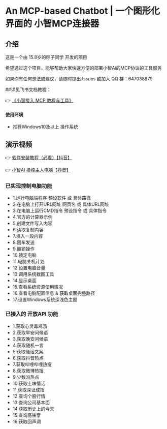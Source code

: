 # An MCP-based Chatbot | 一个图形化界面的 小智MCP连接器 

## 介绍

这是一个由 15.8岁的粽子同学 开发的项目

希望通过这个项目，能够帮助大家快速方便的部署小智Ai的MCP协议的工具服务

如果你有任何想法或建议，请随时提出 Issues 或加入 QQ 群：647038879

##详见飞书文档教程：

👉 [《小智接入 MCP 教程与工具》](https://kcn80f4hacgs.feishu.cn/wiki/RTaHwEOp8iu6ACkXbrNcJ4GMnVg)


#### 使用环境

- 推荐Windows10及以上 操作系统


## 演示视频

👉 [软件安装教程（必看）【抖音】](https://v.douyin.com/slJLweHvgs8/)

👉 [小智Ai 操控主人电脑【抖音】](https://v.douyin.com/QJAQ4tRSSt4/)


### 已实现控制电脑功能

- 1.运行电脑端程序 预设软件 或 具体路径
- 2.在电脑上打开URL网址 网页名 或 具体URL网址
- 3.在电脑上运行CMD指令 预设指令 或 具体指令
- 4.官方的计算器示例
- 5.创建文件写入内容
- 6.读取复制内容
- 7.填入一段内容
- 8.回车发送
- 9.撤销操作
- 10.锁定电脑
- 11.电脑关机计划
- 12.设置电脑音量
- 13.调用系统截图工具
- 14.显示桌面
- 15.查看系统资源使用情况
- 16.查看电脑配置信息 & 获取桌面完整路径
- 17.设置Windows系统深浅色主题

### 已接入的 开放API 功能

- 1.获取心灵毒鸡汤
- 2.获取早安问候语
- 3.获取晚安问候语
- 4.获取随机一言
- 5.获取骚话文案
- 6.获取抖音热点
- 7.获取哔哩哔哩热搜
- 8.获取微博热搜
- 9.少数派热点
- 10.获取土味情话
- 11.获取深证成指
- 12.查询个股行情
- 13.查询公司基本面
- 14.获取历史上的今天
- 15.查询高铁票
- 16.获取回声洞


